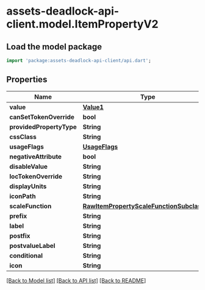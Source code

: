 # assets-deadlock-api-client.model.ItemPropertyV2

## Load the model package
```dart
import 'package:assets-deadlock-api-client/api.dart';
```

## Properties
Name | Type | Description | Notes
------------ | ------------- | ------------- | -------------
**value** | [**Value1**](Value1.md) |  | [optional] 
**canSetTokenOverride** | **bool** |  | [optional] 
**providedPropertyType** | **String** |  | [optional] 
**cssClass** | **String** |  | [optional] 
**usageFlags** | [**UsageFlags**](UsageFlags.md) |  | [optional] 
**negativeAttribute** | **bool** |  | [optional] 
**disableValue** | **String** |  | [optional] 
**locTokenOverride** | **String** |  | [optional] 
**displayUnits** | **String** |  | [optional] 
**iconPath** | **String** |  | [optional] 
**scaleFunction** | [**RawItemPropertyScaleFunctionSubclassV2**](RawItemPropertyScaleFunctionSubclassV2.md) |  | [optional] 
**prefix** | **String** |  | [optional] 
**label** | **String** |  | [optional] 
**postfix** | **String** |  | [optional] 
**postvalueLabel** | **String** |  | [optional] 
**conditional** | **String** |  | [optional] 
**icon** | **String** |  | [optional] 

[[Back to Model list]](../README.md#documentation-for-models) [[Back to API list]](../README.md#documentation-for-api-endpoints) [[Back to README]](../README.md)


